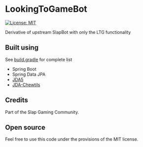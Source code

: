# LookingToGameBot
[![License: MIT](https://img.shields.io/badge/License-MIT-yellow.svg)](https://opensource.org/licenses/MIT)

Derivative of upstream SlapBot with only the LTG functionality

## Built using
See [build.gradle](./build.gradle) for complete list
* Spring Boot
* Spring Data JPA
* [JDA5](https://github.com/DV8FromTheWorld/JDA)
* [JDA-Chewtils](https://github.com/Chew/JDA-Chewtils)

## Credits
Part of the Slap Gaming Community.

## Open source
Feel free to use this code under the provisions of the MIT license. 
